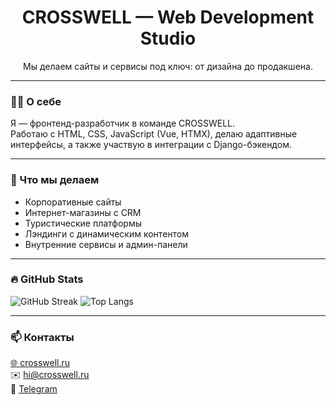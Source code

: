 <h1 align="center">CROSSWELL — Web Development Studio</h1>
<p align="center">Мы делаем сайты и сервисы под ключ: от дизайна до продакшена.</p>

---

### 👨‍💻 О себе
Я — фронтенд-разработчик в команде CROSSWELL.  
Работаю с HTML, CSS, JavaScript (Vue, HTMX), делаю адаптивные интерфейсы, а также участвую в интеграции с Django-бэкендом.  

---

### 🚀 Что мы делаем
- Корпоративные сайты  
- Интернет-магазины с CRM  
- Туристические платформы  
- Лэндинги с динамическим контентом  
- Внутренние сервисы и админ-панели  

---

### 🔥 GitHub Stats
![GitHub Streak](https://streak-stats.demolab.com?user=scxr1et&theme=dark&hide_border=true)
![Top Langs](https://github-readme-stats.vercel.app/api/top-langs/?username=scxr1et&layout=compact&theme=dark&hide_border=true)


---

### 📫 Контакты
[🌐 crosswell.ru](https://crosswell.ru)  
✉️ hi@crosswell.ru  
📱 [Telegram](https://t.me/YOURTAG)
